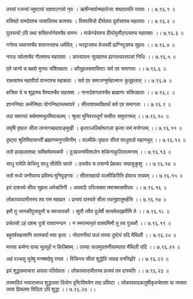 तस्यां रजन्यां व्युष्टायां यज्ञवाटगतो नृपः ।
ऋषीन्सर्वान्महातेजाः शब्दापयति राघवः ।। ७.९६.१ ॥

वसिष्ठो वामदेवश्च जाबालिरथ काश्यपः ।
विश्वामित्रो दीर्घतपा दुर्वासाश्च महातपाः ।। ७.९६.२ ॥

पुलस्त्यो ऽपि तथा शक्तिर्भार्गवश्चैव वामनः ।
मार्कण्डेयश्च दीर्घायुर्मौद्गल्यश्च महायशाः ।। ७.९६.३ ॥

गर्गश्च च्यवनश्चैव शतानन्दश्च धर्मवित् ।
भरद्वाजश्च तेजस्वी ह्यग्निपुत्रश्च सुप्रभः ।। ७.९६.४ ॥

नारदः पर्वतश्चैव गौतमश्च महायशाः ।
कात्यायनः सुयज्ञश्च ह्यगस्त्यस्तपसां निधिः ।। ७.९६.५ ॥

एते चान्ये च बहवो मुनयः संशितव्रताः ।
कौतूहलसमाविष्टाः सर्व एव समागताः ।। ७.९६.६ ॥

राक्षसाश्च महावीर्या वानराश्च महाबलाः ।
सर्व एव समाजग्मुर्महात्मानः कुतूहलात् ।। ७.९६.७ ॥

क्षत्रिया ये च शूद्राश्च वैश्याश्चैव सहस्रशः ।
नानादेशगताश्चैव ब्राह्मणाः संशितव्रताः ।। ७.९६.८ ॥

ज्ञाननिष्ठाः कर्मनिष्ठाः योगनिष्ठास्तथापरे ।
सीताशपथवीक्षार्थं सर्व एव समागताः ।। ७.९६.९ ॥

तदा समागतं सर्वमश्मभूतमिवाचलम् ।
श्रुत्वा मुनिवरस्तूर्णं ससीतः समुपागमत् ।। ७.९६.१० ॥

तमृषिं पृष्ठतः सीता त्वन्वगच्छदवाङ्मुखी ।
कृताञ्जलिर्बाष्पगला कृत्वा रामं मनोगतम् ।। ७.९६.११ ॥

दृष्ट्वा श्रुतिमिवायान्तीं ब्रह्माणमनुगामिनीम् ।
वाल्मीकेः पृष्ठतः सीतां साधुवादो महानभूत् ।। ७.९६.१२ ॥

ततो हलहलाशब्दः सर्वेषामेवमाबभौ ।
दुःखजन्मविशालेन शोकेनाकुलितात्मनाम् ।। ७.९६.१३ ॥

साधु रामेति केचित्तु साधु सीतेति चापरे ।
उभावेव च तत्रान्ये प्रेक्षकाः सम्प्रचुक्रुशुः ।। ७.९६.१४ ॥

ततो मध्ये जनौघस्य प्रविश्य मुनिपुङ्गवः ।
सीतासहायो वाल्मीकिरिति होवाच राघवम् ।। ७.९६.१५ ॥

इयं दाशरथे सीता सुव्रता धर्मचारिणी ।
अपवादैः परित्यक्ता ममाश्रमसमीपतः ।। ७.९६.१६ ॥

लोकापवादभीतस्य तव राम महाव्रत ।
प्रत्ययं दास्यते सीता तदनुज्ञातुमर्हसि ।। ७.९६.१७ ॥

इमौ तु जानकीपुत्रावुभौ च यमजातकौ ।
सुतौ तवैव दुर्धर्षौ सत्यमेतद्ब्रवीमि ते ।। ७.९६.१८ ॥

प्रचेतसो ऽहं दशमः पुत्रो राघवनन्दन ।
न स्मराम्यनृतं वाक्यमिमौ तु तव पुत्रकौ ।। ७.९६.१९ ॥

बहुवर्षसहस्राणि तपश्चर्या मया कृता ।
नोपाश्नीयां फलं तस्या दुष्टेयं यदि मैथिली ।। ७.९६.२० ॥

मनसा कर्मणा वाचा भूतपूर्वं न किल्बिषम् ।
तस्याः फलमुपाश्नीयामपापा मैथिली यदि ।। ७.९६.२१ ॥

अहं पञ्चसु भूतेषु मनष्षष्ठेषु राघव ।
विचिन्त्य सीतां शुद्धेति जग्राह वननिर्झरे ।। ७.९६.२२ ॥

इयं शुद्धसमाचारा अपापा पतिदेवता ।
लोकापवादभीतस्य प्रत्ययं तव दास्यति ।। ७.९६.२३ ॥

तस्मादियं नरवरात्मज शुद्धभावा दिव्येन दृष्टिविषयेण तदा प्रविष्टा ।
लोकापवादकलुषीकृतचेतसा या त्यक्ता त्वया प्रियतमा विदिता ऽपि शुद्धा ।। ७.९६.२४ ।।

